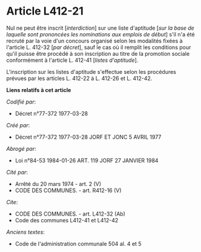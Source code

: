 # Article L412-21

Nul ne peut être inscrit [*interdiction*] sur une liste d'aptitude [*sur la base de laquelle sont prononcées les nominations
aux emplois de début*] s'il n'a été recruté par la voie d'un concours organisé selon les modalités fixées à l'article L.
412-32 [*par décret*], sauf le cas où il remplit les conditions pour qu'il puisse être procédé à son inscription au titre de
la promotion sociale conformément à l'article L. 412-41 [*listes d'aptitude*].

L'inscription sur les listes d'aptitude s'effectue selon les procédures prévues par les articles L. 412-22 à L. 412-26 et L.
412-42.

**Liens relatifs à cet article**

_Codifié par_:

  - Décret n°77-372 1977-03-28

_Créé par_:

  - Décret n°77-372 1977-03-28 JORF ET JONC 5 AVRIL 1977

_Abrogé par_:

  - Loi n°84-53 1984-01-26 ART. 119 JORF 27 JANVIER 1984

_Cité par_:

  - Arrêté du 20 mars 1974 - art. 2 (V)
  - CODE DES COMMUNES. - art. R412-16 (V)

_Cite_:

  - CODE DES COMMUNES. - art. L412-32 (Ab)
  - Code des communes L412-41 et L412-42

_Anciens textes_:

  - Code de l'administration communale 504 al. 4 et 5
